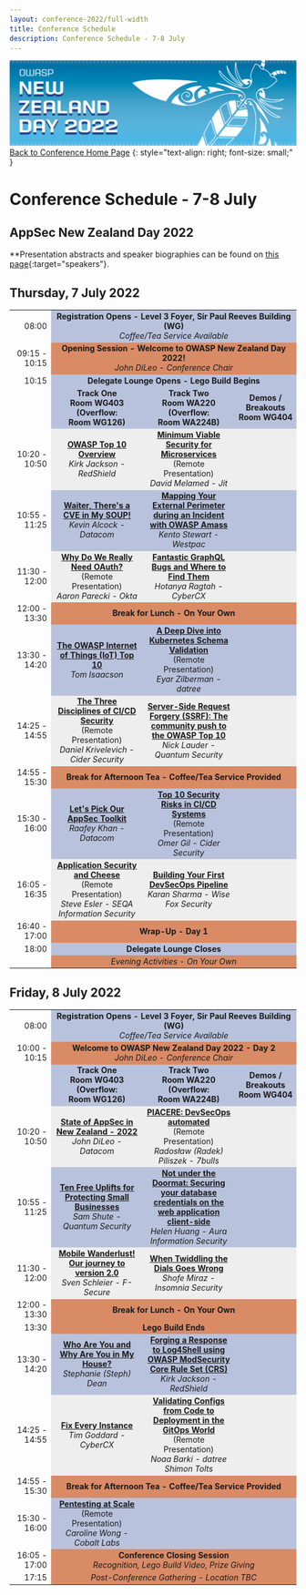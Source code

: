 ```yaml
---
layout: conference-2022/full-width
title: Conference Schedule
description: Conference Schedule - 7-8 July
---
```


[![Web Banner](/assets/images/2022_Banner_Graphic.jpg)](/conference/)   
[Back to Conference Home Page](index.md)
{: style="text-align: right; font-size: small;" }

# Conference Schedule - 7-8 July

## AppSec New Zealand Day 2022

**Presentation abstracts and speaker biographies can be found on [this page](speakers.md){:target="speakers"}.

## Thursday, 7 July 2022

<table width="100%">
  <tr>
    <td style="vertical-align: middle; text-align: right;">08:00</td>
    <td colspan="3" style="background-color: #B9C2DC; text-align: center; margin: 15px 5px;">
      <strong>Registration Opens - Level 3 Foyer, Sir Paul Reeves Building (WG)</strong>
      <br />
      <em>Coffee/Tea Service Available</em>
    </td>
  </tr>
  <tr>
    <td style="vertical-align: middle; text-align: right;">09:15&nbsp;-&nbsp;10:15</td>
    <td colspan="3" style="background-color: #D98B66; text-align: center; margin: 15px 5px;">
      <strong>Opening Session - Welcome to OWASP New Zealand Day 2022!</strong>
      <br />
      <em>John DiLeo - Conference Chair</em>
    </td>
  </tr>
  <tr>
    <td style="vertical-align: middle; text-align: right;">10:15</td>
    <td colspan="3" style="background-color: #B9C2DC; text-align: center; margin: 15px 5px;">
      <strong>Delegate Lounge Opens - Lego Build Begins</strong>
    </td>
  </tr>
  <tr>
    <td style="vertical-align: middle; text-align: right;">&nbsp;</td>
    <td style="background-color: #B9C2DC; text-align: center; font-weight: bold; margin: 15px 5px; width: 32%;">
      Track One
      <br />
      Room&nbsp;WG403 (Overflow: Room&nbsp;WG126)
      <br />
    </td>
    <td style="background-color: #B9C2DC; text-align: center; font-weight: bold; margin: 15px 5px; width: 32%;">
      Track Two
      <br />
      Room&nbsp;WA220 (Overflow: Room&nbsp;WA224B)
    </td>
    <td style="background-color: #B9C2DC; text-align: center; font-weight: bold; margin: 15px 5px; width: 20%;">
      Demos / Breakouts
      <br />
      Room&nbsp;WG404
    </td>
  </tr>
  <tr>
    <td style="vertical-align: middle; text-align: right;">10:20&nbsp;-&nbsp;10:50</td>
    <td style="background-color: #EEE; text-align: center; margin: 15px 5px;">
      <strong><a href="/conference/speakers.html#owasp-top-10-overview" target="speakers">OWASP Top 10 Overview</a></strong>
      <br />
      <em>Kirk Jackson - RedShield</em>
    </td>
    <td style="background-color: #EEE; text-align: center; margin: 15px 5px;">
      <strong><a href="/conference/speakers.html#minimum-viable-security-for-microservices" target="speakers">Minimum Viable Security for Microservices</a></strong>
      <br />
      (Remote Presentation)
      <br />
      <em>David Melamed - Jit</em>
    </td>
    <td style="background-color: #EEE; text-align: center; margin: 15px 5px;">
      &nbsp;
    </td>
  </tr>
  <tr>
    <td style="vertical-align: middle; text-align: right;">10:55&nbsp;-&nbsp;11:25</td>
    <td style="background-color: #B9C2DC; text-align: center; margin: 15px 5px;">
      <strong><a href="/conference/speakers.html#waiter-theres-a-cve-in-my-soup" target="speakers">Waiter, There's a CVE in My SOUP!</a></strong>
      <br />
      <em>Kevin Alcock - Datacom</em>
    </td>
    <td style="background-color: #B9C2DC; text-align: center; margin: 15px 5px;">
       <strong><a href="/conference/speakers.html#mapping-your-external-perimeter-during-an-incident-with-owasp-amass" target="speakers">Mapping Your External Perimeter during an Incident with OWASP Amass</a></strong>
      <br />
      <em>Kento Stewart - Westpac</em>
    </td>
    <td style="background-color: #B9C2DC; text-align: center; margin: 15px 5px;">
      &nbsp;
    </td>
  </tr>
  <tr>
    <td style="vertical-align: middle; text-align: right;">11:30&nbsp;-&nbsp;12:00</td>
    <td style="background-color: #EEE; text-align: center; margin: 15px 5px;">
      <strong><a href="/conference/speakers.html#why-do-we-really-need-oauth" target="speakers">Why Do We Really Need OAuth?</a></strong>
      <br />
      (Remote Presentation)
      <br />
      <em>Aaron Parecki - Okta</em>
    </td>
    <td style="background-color: #EEE; text-align: center; margin: 15px 5px;">
      <strong><a href="/conference/speakers.html#fantastic-graphql-bugs-and-where-to-find-them" target="speakers">Fantastic GraphQL Bugs and Where to Find Them</a></strong>
      <br />
      <em>Hotanya Ragtah - CyberCX</em>
    </td>
    <td style="background-color: #EEE; text-align: center; margin: 15px 5px;">
      &nbsp;
    </td>
  </tr>
  <tr>
    <td style="vertical-align: middle; text-align: right;">12:00&nbsp;-&nbsp;13:30</td>
    <td colspan="3" style="background-color: #D98B66; text-align: center; margin: 15px 5px; font-weight: bold;">Break for Lunch - On Your Own</td>
  </tr>
  <tr>
    <td style="vertical-align: middle; text-align: right;">13:30&nbsp;-&nbsp;14:20</td>
    <td style="background-color: #B9C2DC; text-align: center; margin: 15px 5px;">
      <strong><a href="/conference/speakers.html#the-owasp-internet-of-things-iot-top-10" target="speakers">The OWASP Internet of Things (IoT) Top 10</a></strong>
      <br />
      <em>Tom Isaacson</em>
    </td>
    <td style="background-color: #B9C2DC; text-align: center; margin: 15px 5px;">
      <strong><a href="/conference/speakers.html#a-deep-dive-into-kubernetes-schema-validation" target="speakers">A Deep Dive into Kubernetes Schema Validation</a></strong>
      <br />
      (Remote Presentation)
      <br />
      <em>Eyar Zilberman - datree</em>
    </td>
    <td style="background-color: #B9C2DC; text-align: center; margin: 15px 5px;">
      &nbsp;
    </td>
  </tr>
  <tr>
    <td style="vertical-align: middle; text-align: right;">14:25&nbsp;-&nbsp;14:55</td>
    <td style="background-color: #EEE; text-align: center; margin: 15px 5px;">
      <strong><a href="/conference/speakers.html#the-three-disciplines-of-cicd-security" target="speakers">The Three Disciplines of CI/CD Security</a></strong>
      <br />
      (Remote Presentation)
      <br />
      <em>Daniel Krivelevich - Cider Security</em>
    </td>
    <td style="background-color: #EEE; text-align: center; margin: 15px 5px;">
      <strong><a href="/conference/speakers.html#server-side-request-forgery-ssrf-the-community-push-to-the-owasp-top-10" target="speakers">Server-Side Request Forgery (SSRF): The community push to the OWASP Top 10</a></strong>
      <br />
      <em>Nick Lauder - Quantum Security</em>
    </td>
    <td style="background-color: #EEE; text-align: center; margin: 15px 5px;">
      &nbsp;
    </td>
  </tr>
  <tr>
    <td style="vertical-align: middle; text-align: right;">14:55&nbsp;-&nbsp;15:30</td>
    <td colspan="3" style="background-color: #D98B66; text-align: center; margin: 15px 5px; font-weight: bold;">Break for Afternoon Tea - Coffee/Tea Service Provided</td>
  </tr>
  <tr>
    <td style="vertical-align: middle; text-align: right;">15:30&nbsp;-&nbsp;16:00</td>
    <td style="background-color: #B9C2DC; text-align: center; margin: 15px 5px;">
      <strong><a href="/conference/speakers.html#lets-pick-our-appsec-toolkit" target="speakers">Let's Pick Our AppSec Toolkit</a></strong>
      <br />
      <em>Raafey Khan - Datacom</em>
    </td>
    <td style="background-color: #B9C2DC; text-align: center; margin: 15px 5px;">
      <strong><a href="/conference/speakers.html#top-10-security-risks-in-cicd-systems" target="speakers">Top 10 Security Risks in CI/CD Systems</a></strong>
      <br />
      (Remote Presentation)
      <br />
      <em>Omer Gil - Cider Security</em>
    </td>
    <td style="background-color: #B9C2DC; text-align: center; margin: 15px 5px;">
      &nbsp;
    </td>
  </tr>
  <tr>
    <td style="vertical-align: middle; text-align: right;">16:05&nbsp;-&nbsp;16:35</td>
    <td style="background-color: #EEE; text-align: center; margin: 15px 5px;">
      <strong><a href="/conference/speakers.html#application-security-and-cheese" target="speakers">Application Security and Cheese</a></strong>
      <br />
      (Remote Presentation)
      <br />
      <em>Steve Esler - SEQA Information Security</em>
    </td>
    <td style="background-color: #EEE; text-align: center; margin: 15px 5px;">
      <strong><a href="/conference/speakers.html#building-your-first-devsecops-pipeline" target="speakers">Building Your First DevSecOps Pipeline</a></strong>
      <br />
      <em>Karan Sharma - Wise Fox Security</em>
    </td>
    <td style="background-color: #EEE; text-align: center; margin: 15px 5px;">
      &nbsp;
    </td>
  </tr>
  <tr>
    <td style="vertical-align: middle; text-align: right;">16:40&nbsp;-&nbsp;17:00</td>
    <td colspan="3" style="background-color: #D98B66; text-align: center; margin: 15px 5px;">
      <strong>Wrap-Up - Day 1</strong>
    </td>
  </tr>
  <tr>
    <td style="vertical-align: middle; text-align: right;">18:00</td>
    <td colspan="3" style="background-color: #B9C2DC; text-align: center; margin: 15px 5px;">
      <strong>Delegate Lounge Closes</strong>
    </td>
  </tr>
  <tr>
    <td style="vertical-align: middle; text-align: right;">&nbsp;</td>
    <td colspan="3" style="background-color: #D98B66; text-align: center; margin: 15px 5px;">
      <em>Evening Activities - On Your Own</em>
    </td>
  </tr>
</table>

## Friday, 8 July 2022

<table width="100%">
  <tr>
    <td style="vertical-align: middle; text-align: right;">08:00</td>
    <td colspan="3" style="background-color: #B9C2DC; text-align: center; margin: 15px 5px;">
      <strong>Registration Opens - Level 3 Foyer, Sir Paul Reeves Building (WG)</strong>
      <br />
      <em>Coffee/Tea Service Available</em>
    </td>
  </tr>
  <tr>
    <td style="vertical-align: middle; text-align: right;">10:00&nbsp;-&nbsp;10:15</td>
    <td colspan="3" style="background-color: #D98B66; text-align: center; margin: 15px 5px;">
      <strong>Welcome to OWASP New Zealand Day 2022 - Day 2</strong>
      <br />
      <em>John DiLeo - Conference Chair</em>
    </td>
  </tr>
  <tr>
    <td style="vertical-align: middle; text-align: right;">&nbsp;</td>
    <td style="background-color: #B9C2DC; text-align: center; font-weight: bold; margin: 15px 5px; width: 32%;">
      Track One
      <br />
      Room&nbsp;WG403 (Overflow: Room&nbsp;WG126)
      <br />
    </td>
    <td style="background-color: #B9C2DC; text-align: center; font-weight: bold; margin: 15px 5px; width: 32%;">
      Track Two
      <br />
      Room&nbsp;WA220 (Overflow: Room&nbsp;WA224B)
    </td>
    <td style="background-color: #B9C2DC; text-align: center; font-weight: bold; margin: 15px 5px; width: 20%;">
      Demos / Breakouts
      <br />
      Room&nbsp;WG404
    </td>
  </tr>
  <tr>
    <td style="vertical-align: middle; text-align: right;">10:20&nbsp;-&nbsp;10:50</td>
    <td style="background-color: #EEE; text-align: center; margin: 15px 5px;">
      <strong><a href="/conference/speakers.html#state-of-appsec-in-new-zealand---2022" target="speakers">State of AppSec in New Zealand - 2022</a></strong>
      <br />
      <em>John DiLeo - Datacom</em>
    </td>
    <td style="background-color: #EEE; text-align: center; margin: 15px 5px;">
      <strong><a href="/conference/speakers.html#piacere-devsecops-automated" target="speakers">PIACERE: DevSecOps automated</a></strong>
      <br />
      (Remote Presentation)
      <br />
      <em>Rados&#322;aw (Radek) Piliszek - 7bulls</em>
    </td>
    <td style="background-color: #EEE; text-align: center; margin: 15px 5px;">
      &nbsp;
    </td>
  </tr>
  <tr>
    <td style="vertical-align: middle; text-align: right;">10:55&nbsp;-&nbsp;11:25</td>
    <td style="background-color: #B9C2DC; text-align: center; margin: 15px 5px;">
      <strong><a href="/conference/speakers.html#ten-free-uplifts-for-protecting-small-businesses" target="speakers">Ten Free Uplifts for Protecting Small Businesses</a></strong>
      <br />
      <em>Sam Shute - Quantum Security</em>
    </td>
    <td style="background-color: #B9C2DC; text-align: center; margin: 15px 5px;">
       <strong><a href="/conference/speakers.html#not-under-the-doormat-securing-your-database-credentials-on-the-web-application-client-side" target="speakers">Not under the Doormat: Securing your database credentials on the web application client-side</a></strong>
      <br />
      <em>Helen Huang - Aura Information Security</em>
    </td>
    <td style="background-color: #B9C2DC; text-align: center; margin: 15px 5px;">
      &nbsp;
    </td>
  </tr>
  <tr>
    <td style="vertical-align: middle; text-align: right;">11:30&nbsp;-&nbsp;12:00</td>
    <td style="background-color: #EEE; text-align: center; margin: 15px 5px;">
      <strong><a href="/conference/speakers.html#mobile-wanderlust-our-journey-to-version-20" target="speakers">Mobile Wanderlust! Our journey to version 2.0</a></strong>
      <br />
      <em>Sven Schleier - F-Secure</em>
    </td>
    <td style="background-color: #EEE; text-align: center; margin: 15px 5px;">
       <strong><a href="/conference/speakers.html#when-twiddling-the-dials-goes-wrong" target="speakers">When Twiddling the Dials Goes Wrong</a></strong>
      <br />
      <em>Shofe Miraz - Insomnia Security</em>
    </td>
    <td style="background-color: #EEE; text-align: center; margin: 15px 5px;">
      &nbsp;
    </td>
  </tr>
  <tr>
    <td style="vertical-align: middle; text-align: right;">12:00&nbsp;-&nbsp;13:30</td>
    <td colspan="3" style="background-color: #D98B66; text-align: center; margin: 15px 5px; font-weight: bold;">Break for Lunch - On Your Own</td>
  </tr>
  <tr>
    <td style="vertical-align: middle; text-align: right;">13:30</td>
    <td colspan="3" style="background-color: #D98B66; text-align: center; margin: 15px 5px;">
      <strong>Lego Build Ends</strong>
    </td>
  </tr>
  <tr>
    <td style="vertical-align: middle; text-align: right;">13:30&nbsp;-&nbsp;14:20</td>
    <td style="background-color: #B9C2DC; text-align: center; margin: 15px 5px;">
      <strong><a href="/conference/speakers.html#who-are-you-and-why-are-you-in-my-house" target="speakers">Who Are You and Why Are You in My House?</a></strong>
      <br />
      <em>Stephanie (Steph) Dean</em>
    </td>
    <td style="background-color: #B9C2DC; text-align: center; margin: 15px 5px;">
      <strong><a href="/conference/speakers.html#forging-a-response-to-log4shell-using-owasp-modsecurity-core-rule-set-crs" target="speakers">Forging a Response to Log4Shell using OWASP ModSecurity Core Rule Set (CRS)</a></strong>
      <br />
      <em>Kirk Jackson - RedShield</em>
    </td>
    <td style="background-color: #B9C2DC; text-align: center; margin: 15px 5px;">
      &nbsp;
    </td>
  </tr>
  <tr>
    <td style="vertical-align: middle; text-align: right;">14:25&nbsp;-&nbsp;14:55</td>
    <td style="background-color: #EEE; text-align: center; margin: 15px 5px;">
      <strong><a href="/conference/speakers.html#fix-every-instance" target="speakers">Fix Every Instance</a></strong>
      <br />
      <em>Tim Goddard - CyberCX</em>
    </td>
    <td style="background-color: #EEE; text-align: center; margin: 15px 5px;">
      <strong><a href="/conference/speakers.html#validating-configs-from-code-to-deployment-in-the-gitops-world" target="speakers">Validating Configs from Code to Deployment in the GitOps World</a></strong>
      <br />
      (Remote Presentation)
      <br />
      <em>Noaa Barki - datree</em>
      <br />
      <em>Shimon Tolts</em>
    </td>
    <td style="background-color: #EEE; text-align: center; margin: 15px 5px;">
      &nbsp;
    </td>
  </tr>
  <tr>
    <td style="vertical-align: middle; text-align: right;">14:55&nbsp;-&nbsp;15:30</td>
    <td colspan="3" style="background-color: #D98B66; text-align: center; margin: 15px 5px; font-weight: bold;">Break for Afternoon Tea - Coffee/Tea Service Provided</td>
  </tr>
  <tr>
    <td style="vertical-align: middle; text-align: right;">15:30&nbsp;-&nbsp;16:00</td>
    <td style="background-color: #B9C2DC; text-align: center; margin: 15px 5px;">
      <strong><a href="/conference/speakers.html#pentesting-at-scale" target="speakers">Pentesting at Scale</a></strong>
      <br />
      (Remote Presentation)
      <br />
      <em>Caroline Wong - Cobalt Labs</em>
    </td>
    <td style="background-color: #B9C2DC; text-align: center; margin: 15px 5px;">
      &nbsp;
    </td>
    <td style="background-color: #B9C2DC; text-align: center; margin: 15px 5px;">
      &nbsp;
    </td>
  </tr>
  <tr>
    <td style="vertical-align: middle; text-align: right;">16:05&nbsp;-&nbsp;17:00</td>
    <td colspan="3" style="background-color: #D98B66; text-align: center; margin: 15px 5px;">
      <strong>Conference Closing Session</strong>
      <br />
      <em>Recognition, Lego Build Video, Prize Giving</em>
    </td>
  </tr>
  <tr>
    <td style="vertical-align: middle; text-align: right;">17:15</td>
    <td colspan="3" style="background-color: #D98B66; text-align: center; margin: 15px 5px;">
      <em>Post-Conference Gathering - Location TBC</em>
    </td>
  </tr>
</table>

